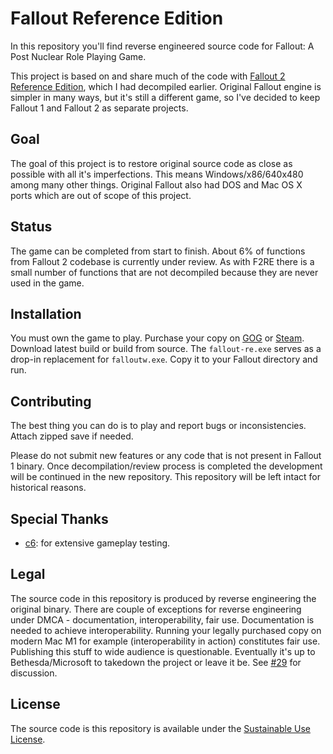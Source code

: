 # Fallout Reference Edition

In this repository you'll find reverse engineered source code for Fallout: A Post Nuclear Role Playing Game.

This project is based on and share much of the code with [Fallout 2 Reference Edition](https://github.com/alexbatalov/fallout2-re), which I had decompiled earlier. Original Fallout engine is simpler in many ways, but it's still a different game, so I've decided to keep Fallout 1 and Fallout 2 as separate projects.

## Goal

The goal of this project is to restore original source code as close as possible with all it's imperfections. This means Windows/x86/640x480 among many other things. Original Fallout also had DOS and Mac OS X ports which are out of scope of this project.

## Status

The game can be completed from start to finish. About 6% of functions from Fallout 2 codebase is currently under review. As with F2RE there is a small number of functions that are not decompiled because they are never used in the game.

## Installation

You must own the game to play. Purchase your copy on [GOG](https://www.gog.com/game/fallout) or [Steam](https://store.steampowered.com/app/38400). Download latest build or build from source. The `fallout-re.exe` serves as a drop-in replacement for `falloutw.exe`. Copy it to your Fallout directory and run.

## Contributing

The best thing you can do is to play and report bugs or inconsistencies. Attach zipped save if needed.

Please do not submit new features or any code that is not present in Fallout 1 binary. Once decompilation/review process is completed the development will be continued in the new repository. This repository will be left intact for historical reasons.

## Special Thanks

- [c6](https://github.com/c6-dev): for extensive gameplay testing.

## Legal

The source code in this repository is produced by reverse engineering the original binary. There are couple of exceptions for reverse engineering under DMCA - documentation, interoperability, fair use. Documentation is needed to achieve interoperability. Running your legally purchased copy on modern Mac M1 for example (interoperability in action) constitutes fair use. Publishing this stuff to wide audience is questionable. Eventually it's up to Bethesda/Microsoft to takedown the project or leave it be. See [#29](https://github.com/alexbatalov/fallout2-re/issues/29) for discussion.

## License

The source code is this repository is available under the [Sustainable Use License](LICENSE.md).
